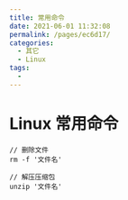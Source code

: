 ```yaml
---
title: 常用命令
date: 2021-06-01 11:32:08
permalink: /pages/ec6d17/
categories:
  - 其它
  - Linux
tags:
  - 
---
```


# Linux 常用命令

```
// 删除文件
rm -f '文件名'

// 解压压缩包
unzip '文件名'
```
